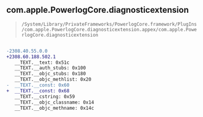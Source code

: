 ## com.apple.PowerlogCore.diagnosticextension

> `/System/Library/PrivateFrameworks/PowerlogCore.framework/PlugIns/com.apple.PowerlogCore.diagnosticextension.appex/com.apple.PowerlogCore.diagnosticextension`

```diff

-2308.40.55.0.0
+2308.60.188.502.1
   __TEXT.__text: 0x51c
   __TEXT.__auth_stubs: 0x100
   __TEXT.__objc_stubs: 0x180
   __TEXT.__objc_methlist: 0x20
-  __TEXT.__const: 0x60
+  __TEXT.__const: 0x68
   __TEXT.__cstring: 0x59
   __TEXT.__objc_classname: 0x14
   __TEXT.__objc_methname: 0x14c

```
